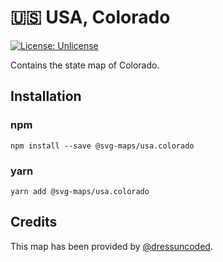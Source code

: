 # 🇺🇸 USA, Colorado

[![License: Unlicense](https://img.shields.io/badge/license-Unlicense-blue.svg)](http://unlicense.org/)

Contains the state map of Colorado.


## Installation

### npm

`npm install --save @svg-maps/usa.colorado`

### yarn

`yarn add @svg-maps/usa.colorado`

## Credits

This map has been provided by [@dressuncoded](https://github.com/dressuncoded).

